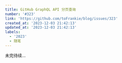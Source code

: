 ```yaml
---
title: GitHub GraphQL API 分页查询
number: '#323'
link: 'https://github.com/toFrankie/blog/issues/323'
created_at: '2023-12-03 21:42:13'
updated_at: '2023-12-03 21:42:13'
labels:
  - '2023'
  - 随笔
---
```

未完待续...
